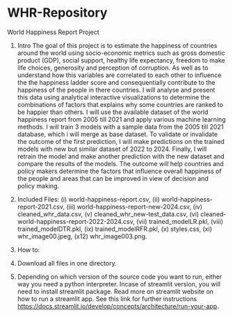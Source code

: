 # WHR-Repository
World Happiness Report Project

1. Intro
The goal of this project is to estimate the happiness of countries around the world using socio-economic metrics such as gross domestic product (GDP), social support, healthy life expectancy, freedom to make life choices, generosity and perception of corruption. As well as to understand how this variables are correlated to each other to influence the the happiness ladder score and consequentially contribute to the happiness of the people in there countries.
I will analyse and present this data using analytical interactive visualizations to determine the combinations of factors that explains why some countries are ranked to be happier than others. I will use the available dataset of the world happiness report from 2005 till 2021 and apply various machine learning methods. I will train 3 models with a sample data from the 2005 till 2021 database, which i will merge as base dataset. To validate or invalidate the outcome of the first prediction, I will make predictions on the trained models with new but similar dataset of 2022 to 2024. Finally, I will retrain the model and make another prediction with the new dataset and compare the results of the models.
The outcome will help countries and policy makers determine the factors that influence overall happiness of the people and areas that can be improved in view of decision and policy making.

2. Included Files: 
(i) world-happiness-report.csv,
(ii) world-happiness-report-2021.csv,
(iii) world-happiness-report-new-2024.csv,
(iv) cleaned_whr_data.csv,
(v) cleaned_whr_new-test_data.csv,
(vi) cleaned-world-happiness-report-2022-2024.csv,
(vii) trained_modelLR.pkl,
(viii) trained_modelDTR.pkl,
(ix) trained_modelRFR.pkl,
(x) styles.css,
(xi) whr_image00.jpeg,
(x12) whr_image003.png.

3. How to:
  1. Download all files in one directory. 
  2. Depending on which version of the source code you want to run, either way you need a python interpreter. Incase of streamlit version, you will need to install streamlit package. Read more on streamlit website on how to run a streamlit app. See this link for further instructions https://docs.streamlit.io/develop/concepts/architecture/run-your-app.
